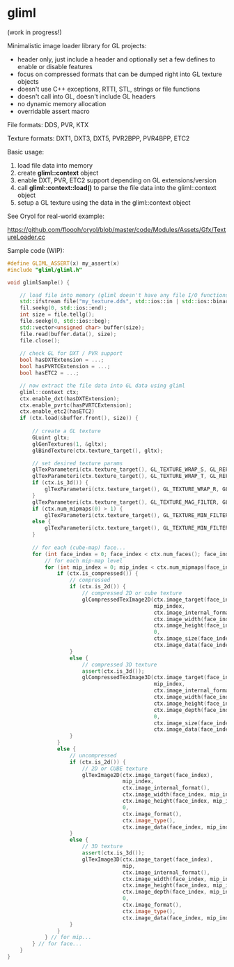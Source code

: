 gliml
=====

(work in progress!)

Minimalistic image loader library for GL projects:

- header only, just include a header and optionally set a few defines to enable or disable features
- focus on compressed formats that can be dumped right into GL texture objects
- doesn't use C++ exceptions, RTTI, STL, strings or file functions
- doesn't call into GL, doesn't include GL headers
- no dynamic memory allocation
- overridable assert macro

File formats: DDS, PVR, KTX

Texture formats: DXT1, DXT3, DXT5, PVR2BPP, PVR4BPP, ETC2

Basic usage:

1. load file data into memory
2. create **gliml::context** object 
3. enable DXT, PVR, ETC2 support depending on GL extensions/version
3. call **gliml::context::load()** to parse the file data into the gliml::context object
4. setup a GL texture using the data in the gliml::context object

See Oryol for real-world example:

https://github.com/floooh/oryol/blob/master/code/Modules/Assets/Gfx/TextureLoader.cc

Sample code (WIP):

```cpp
#define GLIML_ASSERT(x) my_assert(x)
#include "gliml/gliml.h"

void glimlSample() {

    // load file into memory (gliml doesn't have any file I/O functions)
    std::ifstream file("my_texture.dds", std::ios::in | std::ios::binary);
    fil.seekg(0, std::ios::end);
    int size = file.tellg();
    file.seekg(0, std::ios::beg);
    std::vector<unsigned char> buffer(size);
    file.read(buffer.data(), size);
    file.close();
    
    // check GL for DXT / PVR support
    bool hasDXTExtension = ...;
    bool hasPVRTCExtension = ...;
    bool hasETC2 = ...;

    // now extract the file data into GL data using gliml
    gliml::context ctx;
    ctx.enable_dxt(hasDXTExtension);   
    ctx.enable_pvrtc(hasPVRTCExtension);
    ctx.enable_etc2(hasETC2)
    if (ctx.load(&buffer.front(), size)) {
        
        // create a GL texture
        GLuint gltx;
        glGenTextures(1, &gltx);
        glBindTexture(ctx.texture_target(), gltx);

        // set desired texture params
        glTexParameteri(ctx.texture_target(), GL_TEXTURE_WRAP_S, GL_REPEAT);
        glTexParameteri(ctx.texture_target(), GL_TEXTURE_WRAP_T, GL_REPEAT);
        if (ctx.is_3d()) {
            glTexParameteri(ctx.texture_target(), GL_TEXTURE_WRAP_R, GL_REPEAT);
        }
        glTexParameteri(ctx.texture_target(), GL_TEXTURE_MAG_FILTER, GL_LINEAR);
        if (ctx.num_mipmaps(0) > 1) {
            glTexParameteri(ctx.texture_target(), GL_TEXTURE_MIN_FILTER, GL_LINEAR_MIPMAP_LINEAR);
        else {
            glTexParameteri(ctx.texture_target(), GL_TEXTURE_MIN_FILTER, GL_LINEAR);
        }
  
        // for each (cube-map) face...
        for (int face_index = 0; face_index < ctx.num_faces(); face_index++) {
            // for each mip-map level
            for (int mip_index = 0; mip_index < ctx.num_mipmaps(face_index); mip_index++) {
                if (ctx.is_compressed()) {
                    // compressed
                    if (ctx.is_2d()) {
                        // compressed 2D or cube texture
                        glCompressedTexImage2D(ctx.image_target(face_index),
                                               mip_index,
                                               ctx.image_internal_format(),
                                               ctx.image_width(face_index, mip_index),
                                               ctx.image_height(face_index, mip_index),
                                               0,
                                               ctx.image_size(face_index, mip_index),
                                               ctx.image_data(face_index, mip_index));
                    }
                    else {
                        // compressed 3D texture
                        assert(ctx.is_3d());
                        glCompressedTexImage3D(ctx.image_target(face_index),
                                               mip_index,
                                               ctx.image_internal_format(),
                                               ctx.image_width(face_index, mip_index),
                                               ctx.image_height(face_index, mip_index),
                                               ctx.image_depth(face_index, mip_index),
                                               0,
                                               ctx.image_size(face_index, mip_index),
                                               ctx.image_data(face_index, mip_index));
                    }
                }
                else {
                    // uncompressed
                    if (ctx.is_2d()) {
                        // 2D or CUBE texture
                        glTexImage2D(ctx.image_target(face_index),
                                     mip_index,
                                     ctx.image_internal_format(),
                                     ctx.image_width(face_index, mip_index),
                                     ctx.image_height(face_index, mip_index),
                                     0,
                                     ctx.image_format(),
                                     ctx.image_type(),
                                     ctx.image_data(face_index, mip_index));
                    }
                    else {
                        // 3D texture
                        assert(ctx.is_3d());
                        glTexImage3D(ctx.image_target(face_index),
                                     mip,
                                     ctx.image_internal_format(),
                                     ctx.image_width(face_index, mip_index),
                                     ctx.image_height(face_index, mip_index),
                                     ctx.image_depth(face_index, mip_index),
                                     0,
                                     ctx.image_format(),
                                     ctx.image_type(),
                                     ctx.image_data(face_index, mip_index));
                    }
                }
            } // for mip...
        } // for face...
    }
}
```
